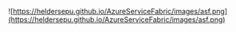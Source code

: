 ![https://heldersepu.github.io/AzureServiceFabric/images/asf.png](https://heldersepu.github.io/AzureServiceFabric/images/asf.png)

